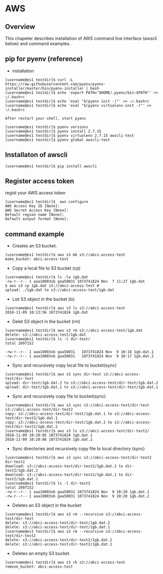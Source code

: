# AWS

## Overview

This chapeter describes installation of AWS command line interface (awscli below) and command examples.

## pip for pyenv (reference)

*   installation

```
[username@es1 testdir]$ curl -L https://raw.githubusercontent.com/pyenv/pyenv-installer/master/bin/pyenv-installer | bash
[username@es1 testdir]$ echo 'export PATH="$HOME/.pyenv/bin:$PATH"' >> ~/.bashrc
[username@es1 testdir]$ echo 'eval "$(pyenv init -)"' >> ~/.bashrc
[username@es1 testdir]$ echo 'eval "$(pyenv virtualenv-init -)"' >> ~/.bashrc
```
    After restart your shell, start pyenv 
   
```
[username@es1 testdir]$ pyenv versions
[username@es1 testdir]$ pyenv install 2.7.15
[username@es1 testdir]$ pyenv virtualenv 2.7.15 awscli-test
[username@es1 testdir]$ pyenv global awscli-test 
```

## Installaton of awscli

```
[username@es1 testdir]$ pip install awscli
```

## Register access token

regist your AWS access token
```
[username@es1 testdir]$  aws configure
AWS Access Key ID [None]: 
AWS Secret Access Key [None]: 
Default region name [None]: 
Default output format [None]:
```

## command example

* Creates an S3 bucket.
```
[username@es1 testdir]$ aws s3 mb s3://abci-access-test
make_bucket: abci-access-test
```

* Copy a local file to S3 bucket (cp)
```
[username@es1 testdir]$ ls -la 1gb.dat 
-rw-r--r-- 1 aaa10003xb gaa50031 1073741824 Nov  7 11:27 1gb.dat
$ aws s3 cp 1gb.dat s3://abci-access-test # 
upload: ./1gb.dat to s3://abci-access-test/1gb.dat                
```

* List S3 object in the bucket (ls) 
```
[username@es1 testdir]$ aws s3 ls s3://abci-access-test 
2018-11-09 10:13:56 1073741824 1gb.dat
```

* Delet S3 object in the bucket (rm)
```
[username@es1 testdir]$ aws s3 rm s3://abci-access-test/1gb.dat
delete: s3://abci-access-test/1gb.dat
[username@es1 testdir]$ ls -l dir-test/
total 2097152

-rw-r--r-- 1 aaa10003xb gaa50031   1073741824 Nov  9 10:16 1gb.dat.1
-rw-r--r-- 1 aaa10003xb gaa50031   1073741824 Nov  9 10:17 1gb.dat.2
```

* Sync and recursively copy local file to bucket(sync)
```
[username@es1 testdir]$ aws s3 sync dir-test s3://abci-access-test/dir-test
upload: dir-test/1gb.dat.2 to s3://abci-access-test/dir-test/1gb.dat.2
upload: dir-test/1gb.dat.1 to s3://abci-access-test/dir-test/1gb.dat.1
```

* Sync and recursively copy file to bucket(sync)
```
[username@es1 testdir]$ aws s3 sync s3://abci-access-test/dir-test s3://abci-access-test/dir-test2
copy: s3://abci-access-test/dir-test/1gb.dat.1 to s3://abci-access-test/dir-test2/1gb.dat.1
copy: s3://abci-access-test/dir-test/1gb.dat.2 to s3://abci-access-test/dir-test2/1gb.dat.2
[username@es1 testdir]$ aws s3 ls s3://abci-access-test/dir-test2/
2018-11-09 10:20:05 1073741824 1gb.dat.1
2018-11-09 10:20:06 1073741824 1gb.dat.2
```

* Sync directories and recursively copy file to local directory (sync)
```
[username@es1 testdir]$ aws s3 sync s3://abci-access-test/dir-test2 dir-test2
download: s3://abci-access-test/dir-test2/1gb.dat.2 to dir-test2/1gb.dat.2
download: s3://abci-access-test/dir-test2/1gb.dat.1 to dir-test2/1gb.dat.1
[username@es1 testdir]$ ls -l dir-test2
total 2097152
-rw-r--r-- 1 aaa10003xb gaa50031 1073741824 Nov  9 10:20 1gb.dat.1
-rw-r--r-- 1 aaa10003xb gaa50031 1073741824 Nov  9 10:20 1gb.dat.2
```

* Deletes an S3 object in the bucket
```
[username@es1 testdir]$ aws s3 rm --recursive s3://abci-access-test/dir-test
delete: s3://abci-access-test/dir-test/1gb.dat.2
delete: s3://abci-access-test/dir-test/1gb.dat.1
[username@es1 testdir]$ aws s3 rm --recursive s3://abci-access-test/dir-test2
delete: s3://abci-access-test/dir-test2/1gb.dat.2
delete: s3://abci-access-test/dir-test2/1gb.dat.1
```

* Deletes an empty S3 bucket. 
```
[username@es1 testdir]$ aws s3 rb s3://abci-access-test
remove_bucket: abci-access-test
```
